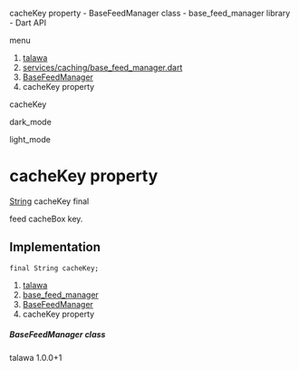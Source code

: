 




cacheKey property - BaseFeedManager class - base\_feed\_manager library - Dart API







menu

1. [talawa](../../index.html)
2. [services/caching/base\_feed\_manager.dart](../../file-___home_harshil_Desktop_open-source_palisadoes_talawa_lib_services_caching_base_feed_manager/)
3. [BaseFeedManager<T>](../../file-___home_harshil_Desktop_open-source_palisadoes_talawa_lib_services_caching_base_feed_manager/BaseFeedManager-class.html)
4. cacheKey property

cacheKey


dark\_mode

light\_mode




# cacheKey property


[String](https://api.flutter.dev/flutter/dart-core/String-class.html)
cacheKey
final

feed cacheBox key.


## Implementation

```
final String cacheKey;
```

 


1. [talawa](../../index.html)
2. [base\_feed\_manager](../../file-___home_harshil_Desktop_open-source_palisadoes_talawa_lib_services_caching_base_feed_manager/)
3. [BaseFeedManager<T>](../../file-___home_harshil_Desktop_open-source_palisadoes_talawa_lib_services_caching_base_feed_manager/BaseFeedManager-class.html)
4. cacheKey property

##### BaseFeedManager class





talawa
1.0.0+1







